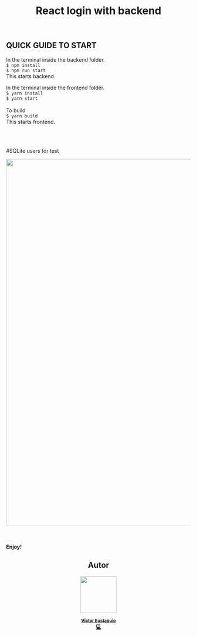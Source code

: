

<h1 align="center">React login with backend</h1> 




</br>

## QUICK GUIDE TO START

In the terminal inside the backend folder.
<br>
```$ npm install```
<br>
```$ npm run start```
<br>
This starts backend.

In the terminal inside the frontend folder.
<br>
```$ yarn install```
<br>
```$ yarn start```
<br>
<br>
To build
<br>
```$ yarn build```
<br>
This starts frontend.

<br>

<br>


#SQLite users for test
<p align="center">
  <img src="https://raw.githubusercontent.com/Viktorlvkl/react-login-with-backend/main/BACKEND/database.sqlite3.png" width="1000px" float="center"/>
</p>

<br>

<br>
<b>Enjoy!<b>


<h2 align="center">Autor</h2> 
<p  align="center" >
   <img src="https://avatars0.githubusercontent.com/u/57416241?s=460&u=0a619dcce4a4194b8ebb86ba6fd382ee258a3a28&v=4" width="100px;" alt=""/>
</p>
  <p  align="center" >
  <sub><a href="https://github.com/viktorlvkl" title="dev"><b>Victor Eustaquio</b></a>
      <a href="#viktorlvkl" title="Image Profile"></a></td>
  </sub></a><br /><a href="https://github.com/viktorlvkl" title="Code">💻</a>
    </p>

